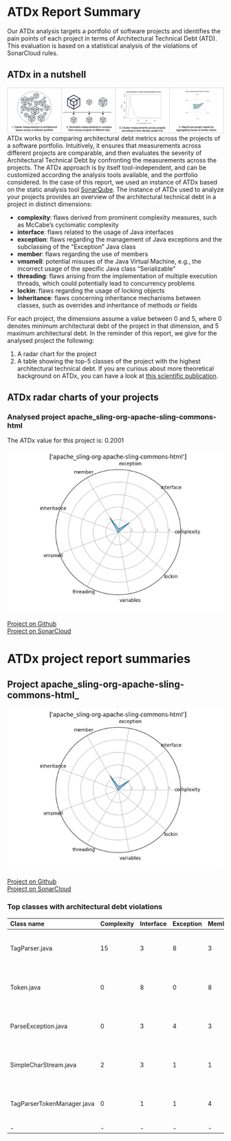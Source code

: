 # ATDx Report Summary
Our ATDx analysis targets a portfolio of software projects and identifies the pain points of each project in terms of Architectural Technical Debt (ATD). This evaluation is based on a statistical analysis of the violations of SonarCloud rules.

## ATDx in a nutshell
![ATDx in a nutshell](https://raw.githubusercontent.com/S2-group/ATDx_reports/master/plots/atdx_in_a_nutshell.jpg)
ATDx works by comparing architectural debt metrics across the projects of a software portfolio. Intuitively, it ensures that measurements across different projects are comparable, and then evaluates the severity of Architectural Technical Debt by confronting the measurements across the projects.
The ATDx approach is by itself tool-independent, and can be customized according the analysis tools available, and the portfolio considered.
In the case of this report, we used an instance of ATDx based on the static analysis tool [SonarQube](https://www.sonarqube.org/).
The instance of ATDx used to analyze your projects provides an overview of the architectural technical debt in a project in distinct dimensions:
* **complexity**: flaws derived from prominent complexity measures, such as McCabe’s cyclomatic complexity
* **interface**: flaws related to the usage of Java interfaces
* **exception**: flaws regarding the management of Java exceptions and the subclassing of the “Exception” Java class
* **member**: flaws regarding the use of members
* **vmsmell**: potential misuses of the Java Virtual Machine, e.g., the incorrect usage of the specific Java class “Serializable”
* **threading**: flaws arising from the implementation of multiple execution threads, which could potentially lead to concurrency problems
* **lockin**: flaws regarding the usage of locking objects
* **Inheritance**: flaws concerning inheritance mechanisms between classes, such as overrides and inheritance of methods or fields

For each project, the dimensions assume a value between 0 and 5, where 0 denotes minimum architectural debt of the project in that dimension, and 5 maximum architectural debt.
In the reminder of this report, we give for the analysed project the following:
1. A radar chart for the project
2. A table showing the top-5 classes of the project with the highest architectural technical debt.
If you are curious about more theoretical background on ATDx, you can have a look at [this scientific publication](https://robertoverdecchia.github.io/papers/ENASE_2020.pdf).

## ATDx radar charts of your projects
### Analysed project apache_sling-org-apache-sling-commons-html
The ATDx value for this project is: 0.2001

<img src="radarchart/apache_sling-org-apache-sling-commons-html.jpg"/><p style="text-align:left">[Project on Github](https://github.com/apache_sling-org-apache-sling-commons-html) <br> [Project on SonarCloud ](https://sonarcloud.io/dashboard?id=apache_sling-org-apache-sling-commons-html) <br></p>

# ATDx project report summaries
## Project apache_sling-org-apache-sling-commons-html_
<img src="radarchart/apache_sling-org-apache-sling-commons-html.jpg"/><p style="text-align:left">[Project on Github](https://github.com/apache_sling-org-apache-sling-commons-html) <br> [Project on SonarCloud ](https://sonarcloud.io/dashboard?id=apache_sling-org-apache-sling-commons-html) <br></p>

### Top classes with architectural debt violations
| Class name                 | Complexity   | Interface   | Exception   | Member   | Inheritance   | Vmsmell   | Threading   | Variables   | Lockin   | Project                                    |
|:---------------------------|:-------------|:------------|:------------|:---------|:--------------|:----------|:------------|:------------|:---------|:-------------------------------------------|
| TagParser.java             | 15           | 3           | 8           | 3        | 0             | 0         | 0           | 0           | 0        | apache_sling-org-apache-sling-commons-html |
| Token.java                 | 0            | 8           | 0           | 8        | 0             | 0         | 0           | 0           | 0        | apache_sling-org-apache-sling-commons-html |
| ParseException.java        | 0            | 3           | 4           | 3        | 0             | 0         | 0           | 0           | 0        | apache_sling-org-apache-sling-commons-html |
| SimpleCharStream.java      | 2            | 3           | 1           | 1        | 0             | 0         | 0           | 0           | 0        | apache_sling-org-apache-sling-commons-html |
| TagParserTokenManager.java | 0            | 1           | 1           | 4        | 0             | 0         | 0           | 0           | 0        | apache_sling-org-apache-sling-commons-html |
| -                          | -            | -           | -           | -        | -             | -         | -           | -           | -        | -                                          |
